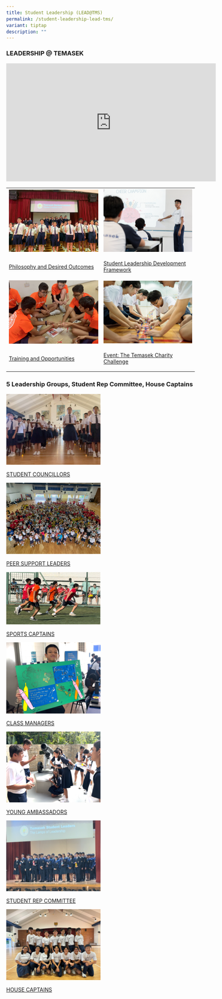 ```yaml
---
title: Student Leadership (LEAD@TMS)
permalink: /student-leadership-lead-tms/
variant: tiptap
description: ""
---
```

<h3>LEADERSHIP @ TEMASEK</h3>
<div class="iframe-wrapper">
<iframe height="315" width="560" allowfullscreen="true" frameborder="0" src="https://www.youtube.com/embed/s3SH-8tZFTg"></iframe>
</div>
<table style="minWidth: 50px">
<colgroup>
<col>
<col>
</colgroup>
<tbody>
<tr>
<th rowspan="1" colspan="1">
<div class="isomer-image-wrapper">
<img style="width: 100%;" height="auto" width="100%" src="/images/philosophy%20and%20desired%20outcomes.png">
</div>
</th>
<th rowspan="1" colspan="1">
<div class="isomer-image-wrapper">
<img style="width: 100%;" height="auto" width="100%" src="/images/student%20leadership%20framework.png">
</div>
</th>
</tr>
<tr>
<td rowspan="1" colspan="1">
<p><a href="/student-leadership/philosophy-and-desired-outcomes/" rel="noopener noreferrer nofollow" target="_blank">Philosophy and Desired Outcomes</a>
</p>
</td>
<td rowspan="1" colspan="1">
<p><a href="/student-leadership/student-leadership-development-framework/" rel="noopener noreferrer nofollow" target="_blank">Student Leadership Development Framework</a>
</p>
</td>
</tr>
<tr>
<td rowspan="1" colspan="1">
<div class="isomer-image-wrapper">
<img style="width: 100%;" height="auto" width="100%" src="/images/training%20and%20opportunities.png">
</div>
</td>
<td rowspan="1" colspan="1">
<div class="isomer-image-wrapper">
<img style="width: 100%;" height="auto" width="100%" src="/images/temasek%20charity%20challenge.png">
</div>
</td>
</tr>
<tr>
<td rowspan="1" colspan="1">
<p><a href="/student-leadership/leadership-training-and-opportunities/" rel="noopener noreferrer nofollow" target="_blank">Training and Opportunities</a>
</p>
</td>
<td rowspan="1" colspan="1">
<p><a href="/student-leadership/event-the-temasek-charity-challenge/" rel="noopener noreferrer nofollow" target="_blank">Event: The Temasek Charity Challenge</a>
</p>
</td>
</tr>
</tbody>
</table>
<h3>5 Leadership Groups, Student Rep Committee, House Captains</h3>
<p></p>
<div class="isomer-image-wrapper">
<img style="width: 50%;" height="auto" width="100%" alt="" src="/images/2024_Student_Councillors.png">
</div>
<p><a href="/student-leadership/student-councillors/" rel="noopener noreferrer nofollow" target="_blank">STUDENT COUNCILLORS</a>
</p>
<p></p>
<div class="isomer-image-wrapper">
<img style="width: 50%;" height="auto" width="100%" alt="" src="/images/2024_Peer_Suport_Leader.png">
</div>
<p><a href="/student-leadership/peer-support-leaders/" rel="noopener noreferrer nofollow" target="_blank">PEER SUPPORT LEADERS</a>
</p>
<p></p>
<div class="isomer-image-wrapper">
<img style="width: 50%;" height="auto" width="100%" alt="" src="/images/2024_House_Captain.png">
</div>
<p><a href="/student-leadership/sports-captains/" rel="noopener noreferrer nofollow" target="_blank">SPORTS CAPTAINS</a>
</p>
<p></p>
<div class="isomer-image-wrapper">
<img style="width: 50%;" height="auto" width="100%" alt="" src="/images/2024_Class_Managers.png">
</div>
<p><a href="/student-leadership/class-managers/" rel="noopener noreferrer nofollow" target="_blank">CLASS MANAGERS</a>
</p>
<p></p>
<div class="isomer-image-wrapper">
<img style="width: 50%;" height="auto" width="100%" alt="" src="/images/2024_Young_Ambassador.png">
</div>
<p><a href="/student-leadership/young-ambassadors/" rel="noopener noreferrer nofollow" target="_blank">YOUNG AMBASSADORS</a>
</p>
<p></p>
<div class="isomer-image-wrapper">
<img style="width: 50%;" height="auto" width="100%" alt="" src="/images/2024_SRC.png">
</div>
<p><a href="/student-leadership/student-representative-committee/" rel="noopener noreferrer nofollow" target="_blank">STUDENT REP COMMITTEE</a>
</p>
<p></p>
<div class="isomer-image-wrapper">
<img style="width: 50%;" height="auto" width="100%" alt="" src="/images/2024_House_Captains.jpg">
</div>
<p><a href="/student-leadership/house-captains/" rel="noopener nofollow" target="_blank">HOUSE CAPTAINS</a>
</p>
<p></p>
<p></p>
<p></p>